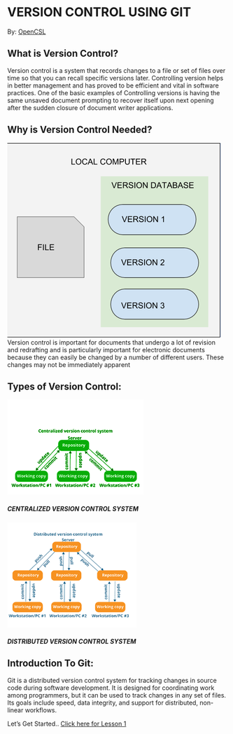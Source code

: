 # VERSION CONTROL USING GIT

By: [OpenCSL](https://github.com/openCSL)

## What is Version Control?
Version control is a system that records changes to a file or set of files over time so that you can recall specific versions later. Controlling version helps in better management and has proved to be efficient and vital in software practices. 
One of the basic examples of Controlling versions is having the same unsaved document prompting to recover itself upon next opening after the sudden closure of document writer applications. 


## Why is Version Control Needed? 
![Basics of Version Control](https://github.com/OpenCSL/IntroToGit/blob/master/Resources/images/basic.PNG)
 Version control is important for documents that undergo a lot of revision and redrafting and is particularly important for electronic documents because they can easily be changed by a number of different users. These changes may not be immediately apparent

## Types of Version Control:
![alt text](https://github.com/OpenCSL/IntroToGit/blob/master/Resources/images/type1.PNG)
##### CENTRALIZED VERSION CONTROL SYSTEM
![alt text](https://github.com/OpenCSL/IntroToGit/blob/master/Resources/images/type2.PNG)
##### DISTRIBUTED VERSION CONTROL SYSTEM
## 
## Introduction To Git:
Git is a distributed version control system for tracking changes in source code during software development. It is designed for coordinating work among programmers, but it can be used to track changes in any set of files. Its goals include speed, data integrity, and support for distributed, non-linear workflows.

Let’s Get Started..  [Click here for Lesson 1](Lessons/lesson1.md)


